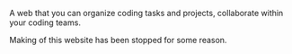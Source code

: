 A web that you can organize coding tasks and projects, collaborate within your coding teams. 

Making of this website has been stopped for some reason. 
